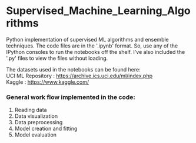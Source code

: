 # Supervised_Machine_Learning_Algorithms
Python implementation of supervised ML algorithms and ensemble techniques. The code files are in the '.ipynb' format. So, use any of the IPython consoles to run the notebooks off the shelf. I've also included the '.py' files to view the files without loading.

The datasets used in the notebooks can be found here:</br>
UCI ML Repository : https://archive.ics.uci.edu/ml/index.php</br>
Kaggle : https://www.kaggle.com/

### General work flow implemented in the code:
1. Reading data
2. Data visualization
3. Data preprocessing
4. Model creation and fitting
5. Model evaluation
